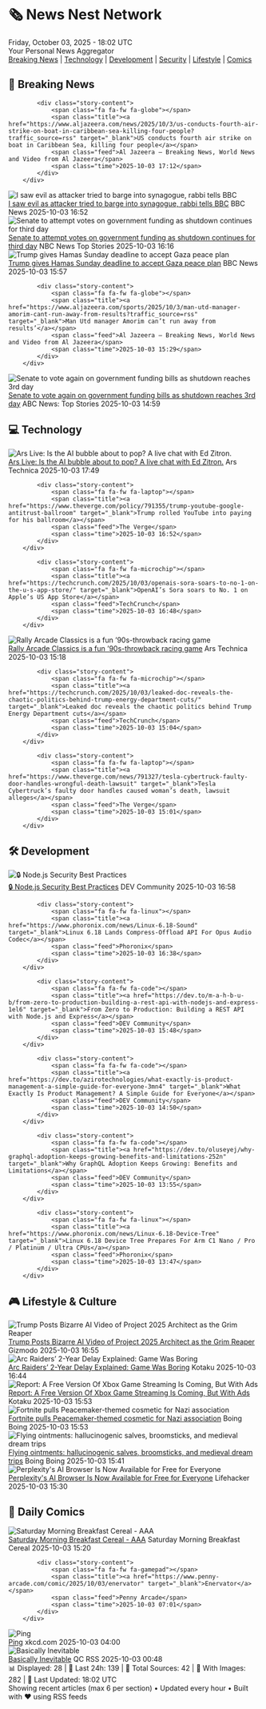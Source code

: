 <!-- Processing 54 RSS feeds at 2025-10-03 18:02:01 UTC -->
<!-- Processing: XKCD -->
<!-- Processing: Saturday Morning Breakfast Cereal -->
<!-- Processing: Penny Arcade -->
<!-- Processing: Poorly Drawn Lines -->
<!-- Processing: Questionable Content -->
<!-- Processing: Girl Genius -->
<!-- Processing: BBC World News -->
<!-- Processing: Al Jazeera Breaking News -->
<!-- Processing: Reuters Top News -->
<!-- Processing: NBC News Breaking -->
<!-- Processing: Guardian World News -->
<!-- Processing: TechCrunch -->
<!-- Processing: Ars Technica -->
<!-- Processing: O'Reilly Radar -->
<!-- Processing: Slashdot -->
<!-- Processing: Lobsters Python -->
<!-- Processing: StackOverflow Blog -->
<!-- Processing: Phoronix Linux News -->
<!-- Processing: Linux.com -->
<!-- Processing: Ubuntu Blog -->
<!-- Processing: InfoQ -->
<!-- Processing: Coding Horror -->
<!-- Processing: The Pragmatic Engineer -->
<!-- Processing: Lifehacker -->
<!-- Processing: Krebs on Security -->
<!-- Generated 6 new posts out of 25 feeds processed -->
<div class="newspaper-header">
    <h1 class="newspaper-title">🗞️ News Nest Network</h1>
    <div class="newspaper-date">Friday, October 03, 2025 - 18:02 UTC</div>
    <div class="newspaper-subtitle">Your Personal News Aggregator</div>
</div>

<div class="newspaper-nav">
    <a href="#breaking">Breaking News</a> |
    <a href="#tech">Technology</a> |
    <a href="#dev">Development</a> |
    <a href="#security">Security</a> |
    <a href="#lifestyle">Lifestyle</a> |
    <a href="#webcomics">Comics</a>
</div>

<div class="news-section breaking-news" id="breaking">
<h2 class="section-header">🚨 Breaking News</h2>
<div class="stories-container">
<div class="story">
            
            <div class="story-content">
                <span class="fa fa-fw fa-globe"></span>
                <span class="title"><a href="https://www.aljazeera.com/news/2025/10/3/us-conducts-fourth-air-strike-on-boat-in-caribbean-sea-killing-four-people?traffic_source=rss" target="_blank">US conducts fourth air strike on boat in Caribbean Sea, killing four people</a></span>
                <span class="feed">Al Jazeera – Breaking News, World News and Video from Al Jazeera</span>
                <span class="time">2025-10-03 17:12</span>
            </div>
        </div>
<div class="story">
            <img src="https://ichef.bbci.co.uk/ace/standard/240/cpsprodpb/1b39/live/5a411620-a078-11f0-928c-71dbb8619e94.jpg" alt="I saw evil as attacker tried to barge into synagogue, rabbi tells BBC" class="story-image" loading="lazy" onerror="this.style.display='none'">
            <div class="story-content">
                <span class="fa fa-fw fa-flag"></span>
                <span class="title"><a href="https://www.bbc.com/news/articles/cwy9lkeqyzyo?at_medium=RSS&at_campaign=rss" target="_blank">I saw evil as attacker tried to barge into synagogue, rabbi tells BBC</a></span>
                <span class="feed">BBC News</span>
                <span class="time">2025-10-03 16:52</span>
            </div>
        </div>
<div class="story">
            <img src="https://media-cldnry.s-nbcnews.com/image/upload/t_fit_1500w/mpx/2704722219/2025_10/1759508174835_now_daily_a_alba_shutdown_three_251003_1920x1080-3ksg1h.jpg" alt="Senate to attempt votes on government funding as shutdown continues for third day" class="story-image" loading="lazy" onerror="this.style.display='none'">
            <div class="story-content">
                <span class="fa fa-fw fa-broadcast-tower"></span>
                <span class="title"><a href="https://www.nbcnews.com/now/video/senate-to-attempt-votes-on-government-funding-as-shutdown-continues-for-third-day-249013317982" target="_blank">Senate to attempt votes on government funding as shutdown continues for third day</a></span>
                <span class="feed">NBC News Top Stories</span>
                <span class="time">2025-10-03 16:16</span>
            </div>
        </div>
<div class="story">
            <img src="https://ichef.bbci.co.uk/ace/standard/240/cpsprodpb/a46e/live/6323eda0-a067-11f0-b2f9-dd258cdb2dcd.png" alt="Trump gives Hamas Sunday deadline to accept Gaza peace plan" class="story-image" loading="lazy" onerror="this.style.display='none'">
            <div class="story-content">
                <span class="fa fa-fw fa-earth-americas"></span>
                <span class="title"><a href="https://www.bbc.com/news/articles/cdxq7zp7002o?at_medium=RSS&at_campaign=rss" target="_blank">Trump gives Hamas Sunday deadline to accept Gaza peace plan</a></span>
                <span class="feed">BBC News</span>
                <span class="time">2025-10-03 15:57</span>
            </div>
        </div>
<div class="story">
            
            <div class="story-content">
                <span class="fa fa-fw fa-globe"></span>
                <span class="title"><a href="https://www.aljazeera.com/sports/2025/10/3/man-utd-manager-amorim-cant-run-away-from-results?traffic_source=rss" target="_blank">Man Utd manager Amorim can’t run away from results’</a></span>
                <span class="feed">Al Jazeera – Breaking News, World News and Video from Al Jazeera</span>
                <span class="time">2025-10-03 15:29</span>
            </div>
        </div>
<div class="story">
            <img src="https://s.abcnews.com/images/US/shutdown-13-rt-gmh-251001_1759435297527_hpMain_4x3t_384.jpg" alt="Senate to vote again on government funding bills as shutdown reaches 3rd day" class="story-image" loading="lazy" onerror="this.style.display='none'">
            <div class="story-content">
                <span class="fa fa-fw fa-tv"></span>
                <span class="title"><a href="https://abcnews.go.com/Politics/senate-vote-government-funding-bills-shutdown-reaches-3rd/story?id=126183293" target="_blank">Senate to vote again on government funding bills as shutdown reaches 3rd day</a></span>
                <span class="feed">ABC News: Top Stories</span>
                <span class="time">2025-10-03 14:59</span>
            </div>
        </div>
</div>
</div>
<div class="news-section tech-news" id="tech">
<h2 class="section-header">💻 Technology</h2>
<div class="stories-container">
<div class="story">
            <img src="https://cdn.arstechnica.net/wp-content/uploads/2025/10/ai_bubble_hero2-500x500.jpg" alt="Ars Live: Is the AI bubble about to pop? A live chat with Ed Zitron." class="story-image" loading="lazy" onerror="this.style.display='none'">
            <div class="story-content">
                <span class="fa fa-fw fa-cog"></span>
                <span class="title"><a href="https://arstechnica.com/ai/2025/10/ars-live-is-the-ai-bubble-about-to-pop-a-live-chat-with-ed-zitron/" target="_blank">Ars Live: Is the AI bubble about to pop? A live chat with Ed Zitron.</a></span>
                <span class="feed">Ars Technica</span>
                <span class="time">2025-10-03 17:49</span>
            </div>
        </div>
<div class="story">
            
            <div class="story-content">
                <span class="fa fa-fw fa-laptop"></span>
                <span class="title"><a href="https://www.theverge.com/policy/791355/trump-youtube-google-antitrust-ballroom" target="_blank">Trump rolled YouTube into paying for his ballroom</a></span>
                <span class="feed">The Verge</span>
                <span class="time">2025-10-03 16:52</span>
            </div>
        </div>
<div class="story">
            
            <div class="story-content">
                <span class="fa fa-fw fa-microchip"></span>
                <span class="title"><a href="https://techcrunch.com/2025/10/03/openais-sora-soars-to-no-1-on-the-u-s-app-store/" target="_blank">OpenAI’s Sora soars to No. 1 on Apple’s US App Store</a></span>
                <span class="feed">TechCrunch</span>
                <span class="time">2025-10-03 16:48</span>
            </div>
        </div>
<div class="story">
            <img src="https://cdn.arstechnica.net/wp-content/uploads/2025/10/PressKit_Imatge_27-500x500.jpg" alt="Rally Arcade Classics is a fun ’90s-throwback racing game" class="story-image" loading="lazy" onerror="this.style.display='none'">
            <div class="story-content">
                <span class="fa fa-fw fa-cog"></span>
                <span class="title"><a href="https://arstechnica.com/gaming/2025/10/rally-arcade-classics-is-a-fun-90s-throwback-racing-game/" target="_blank">Rally Arcade Classics is a fun ’90s-throwback racing game</a></span>
                <span class="feed">Ars Technica</span>
                <span class="time">2025-10-03 15:18</span>
            </div>
        </div>
<div class="story">
            
            <div class="story-content">
                <span class="fa fa-fw fa-microchip"></span>
                <span class="title"><a href="https://techcrunch.com/2025/10/03/leaked-doc-reveals-the-chaotic-politics-behind-trump-energy-department-cuts/" target="_blank">Leaked doc reveals the chaotic politics behind Trump Energy Department cuts</a></span>
                <span class="feed">TechCrunch</span>
                <span class="time">2025-10-03 15:04</span>
            </div>
        </div>
<div class="story">
            
            <div class="story-content">
                <span class="fa fa-fw fa-laptop"></span>
                <span class="title"><a href="https://www.theverge.com/news/791327/tesla-cybertruck-faulty-door-handles-wrongful-death-lawsuit" target="_blank">Tesla Cybertruck’s faulty door handles caused woman’s death, lawsuit alleges</a></span>
                <span class="feed">The Verge</span>
                <span class="time">2025-10-03 15:01</span>
            </div>
        </div>
</div>
</div>
<div class="news-section dev-news" id="dev">
<h2 class="section-header">🛠️ Development</h2>
<div class="stories-container">
<div class="story">
            <img src="https://media2.dev.to/dynamic/image/width=800%2Cheight=%2Cfit=scale-down%2Cgravity=auto%2Cformat=auto/https%3A%2F%2Fmiro.medium.com%2Fv2%2Fresize%3Afit%3A2400%2F1%2AhuH45ks-6laHlsrgySBVUQ.jpeg" alt="🔒 Node.js Security Best Practices" class="story-image" loading="lazy" onerror="this.style.display='none'">
            <div class="story-content">
                <span class="fa fa-fw fa-code"></span>
                <span class="title"><a href="https://dev.to/rohit_singh_ee84e64941db7/nodejs-security-best-practices-84d" target="_blank">🔒 Node.js Security Best Practices</a></span>
                <span class="feed">DEV Community</span>
                <span class="time">2025-10-03 16:58</span>
            </div>
        </div>
<div class="story">
            
            <div class="story-content">
                <span class="fa fa-fw fa-linux"></span>
                <span class="title"><a href="https://www.phoronix.com/news/Linux-6.18-Sound" target="_blank">Linux 6.18 Lands Compress-Offload API For Opus Audio Codec</a></span>
                <span class="feed">Phoronix</span>
                <span class="time">2025-10-03 16:38</span>
            </div>
        </div>
<div class="story">
            
            <div class="story-content">
                <span class="fa fa-fw fa-code"></span>
                <span class="title"><a href="https://dev.to/m-a-h-b-u-b/from-zero-to-production-building-a-rest-api-with-nodejs-and-express-1el6" target="_blank">From Zero to Production: Building a REST API with Node.js and Express</a></span>
                <span class="feed">DEV Community</span>
                <span class="time">2025-10-03 15:48</span>
            </div>
        </div>
<div class="story">
            
            <div class="story-content">
                <span class="fa fa-fw fa-code"></span>
                <span class="title"><a href="https://dev.to/azirotechnologies/what-exactly-is-product-management-a-simple-guide-for-everyone-3mn4" target="_blank">What Exactly Is Product Management? A Simple Guide for Everyone</a></span>
                <span class="feed">DEV Community</span>
                <span class="time">2025-10-03 14:50</span>
            </div>
        </div>
<div class="story">
            
            <div class="story-content">
                <span class="fa fa-fw fa-code"></span>
                <span class="title"><a href="https://dev.to/oluseyej/why-graphql-adoption-keeps-growing-benefits-and-limitations-252n" target="_blank">Why GraphQL Adoption Keeps Growing: Benefits and Limitations</a></span>
                <span class="feed">DEV Community</span>
                <span class="time">2025-10-03 13:55</span>
            </div>
        </div>
<div class="story">
            
            <div class="story-content">
                <span class="fa fa-fw fa-linux"></span>
                <span class="title"><a href="https://www.phoronix.com/news/Linux-6.18-Device-Tree" target="_blank">Linux 6.18 Device Tree Prepares For Arm C1 Nano / Pro / Platinum / Ultra CPUs</a></span>
                <span class="feed">Phoronix</span>
                <span class="time">2025-10-03 13:47</span>
            </div>
        </div>
</div>
</div>
<div class="news-section lifestyle-news" id="lifestyle">
<h2 class="section-header">🎮 Lifestyle & Culture</h2>
<div class="stories-container">
<div class="story">
            <img src="https://gizmodo.com/app/uploads/2025/10/donald-trump-fear-the-reaper-1280x853.jpg" alt="Trump Posts Bizarre AI Video of Project 2025 Architect as the Grim Reaper" class="story-image" loading="lazy" onerror="this.style.display='none'">
            <div class="story-content">
                <span class="fa fa-fw fa-computer"></span>
                <span class="title"><a href="https://gizmodo.com/trump-posts-bizarre-ai-video-of-project-2025-architect-as-the-grim-reaper-2000667291" target="_blank">Trump Posts Bizarre AI Video of Project 2025 Architect as the Grim Reaper</a></span>
                <span class="feed">Gizmodo</span>
                <span class="time">2025-10-03 16:55</span>
            </div>
        </div>
<div class="story">
            <img src="https://kotaku.com/app/uploads/2025/10/ss_cb49dfbcd7175c86e297b35ffc54cf779708f0ae.jpg" alt="Arc Raiders’ 2-Year Delay Explained: Game Was Boring" class="story-image" loading="lazy" onerror="this.style.display='none'">
            <div class="story-content">
                <span class="fa fa-fw fa-gamepad"></span>
                <span class="title"><a href="https://kotaku.com/arc-raiders-embark-pvpve-extraction-division-dmz-2000631540" target="_blank">Arc Raiders’ 2-Year Delay Explained: Game Was Boring</a></span>
                <span class="feed">Kotaku</span>
                <span class="time">2025-10-03 16:44</span>
            </div>
        </div>
<div class="story">
            <img src="https://kotaku.com/app/uploads/2025/09/xbox-logo2.jpg" alt="Report: A Free Version Of Xbox Game Streaming Is Coming, But With Ads" class="story-image" loading="lazy" onerror="this.style.display='none'">
            <div class="story-content">
                <span class="fa fa-fw fa-gamepad"></span>
                <span class="title"><a href="https://kotaku.com/report-a-free-version-of-xbox-game-streaming-is-coming-but-with-ads-2000631520" target="_blank">Report: A Free Version Of Xbox Game Streaming Is Coming, But With Ads</a></span>
                <span class="feed">Kotaku</span>
                <span class="time">2025-10-03 15:53</span>
            </div>
        </div>
<div class="story">
            <img src="https://i0.wp.com/boingboing.net/wp-content/uploads/2025/04/Peacemaker.jpg?fit=1080%2C607&amp;quality=60&amp;ssl=1" alt="Fortnite pulls Peacemaker-themed cosmetic for Nazi association" class="story-image" loading="lazy" onerror="this.style.display='none'">
            <div class="story-content">
                <span class="fa fa-fw fa-arrow-right"></span>
                <span class="title"><a href="https://boingboing.net/2025/10/03/fortnite-pulls-peacemaker-themed-cosmetic-for-nazi-association.html" target="_blank">Fortnite pulls Peacemaker-themed cosmetic for Nazi association</a></span>
                <span class="feed">Boing Boing</span>
                <span class="time">2025-10-03 15:53</span>
            </div>
        </div>
<div class="story">
            <img src="https://i0.wp.com/boingboing.net/wp-content/uploads/2025/10/Preparation_for_the_Witches_Sabbath_David_Teniers_II.jpg?fit=1200%2C814&amp;quality=60&amp;ssl=1" alt="Flying ointments: hallucinogenic salves, broomsticks, and medieval dream trips" class="story-image" loading="lazy" onerror="this.style.display='none'">
            <div class="story-content">
                <span class="fa fa-fw fa-arrow-right"></span>
                <span class="title"><a href="https://boingboing.net/2025/10/03/flying-ointments-hallucinogenic-salves-broomsticks-and-medieval-dream-trips.html" target="_blank">Flying ointments: hallucinogenic salves, broomsticks, and medieval dream trips</a></span>
                <span class="feed">Boing Boing</span>
                <span class="time">2025-10-03 15:41</span>
            </div>
        </div>
<div class="story">
            <img src="https://lifehacker.com/imagery/articles/01K6N6NT5BA2Z879ZAXQS7JZJD/hero-image.jpg" alt="Perplexity&#x27;s AI Browser Is Now Available for Free for Everyone" class="story-image" loading="lazy" onerror="this.style.display='none'">
            <div class="story-content">
                <span class="fa fa-fw fa-life-ring"></span>
                <span class="title"><a href="https://lifehacker.com/tech/perplexitys-ai-comet-browser-free?utm_medium=RSS" target="_blank">Perplexity&#x27;s AI Browser Is Now Available for Free for Everyone</a></span>
                <span class="feed">Lifehacker</span>
                <span class="time">2025-10-03 15:30</span>
            </div>
        </div>
</div>
</div>
<div class="news-section webcomics-section" id="webcomics">
<h2 class="section-header">🎨 Daily Comics</h2>
<div class="stories-container">
<div class="story">
            <img src="https://www.smbc-comics.com/comics/1759360812-20251003.png" alt="Saturday Morning Breakfast Cereal - AAA" class="story-image" loading="lazy" onerror="this.style.display='none'">
            <div class="story-content">
                <span class="fa fa-fw fa-smile"></span>
                <span class="title"><a href="https://www.smbc-comics.com/comic/aaa" target="_blank">Saturday Morning Breakfast Cereal - AAA</a></span>
                <span class="feed">Saturday Morning Breakfast Cereal</span>
                <span class="time">2025-10-03 15:20</span>
            </div>
        </div>
<div class="story">
            
            <div class="story-content">
                <span class="fa fa-fw fa-gamepad"></span>
                <span class="title"><a href="https://www.penny-arcade.com/comic/2025/10/03/enervator" target="_blank">Enervator</a></span>
                <span class="feed">Penny Arcade</span>
                <span class="time">2025-10-03 07:01</span>
            </div>
        </div>
<div class="story">
            <img src="https://imgs.xkcd.com/comics/ping.png" alt="Ping" class="story-image" loading="lazy" onerror="this.style.display='none'">
            <div class="story-content">
                <span class="fa fa-fw fa-laugh"></span>
                <span class="title"><a href="https://xkcd.com/3150/" target="_blank">Ping</a></span>
                <span class="feed">xkcd.com</span>
                <span class="time">2025-10-03 04:00</span>
            </div>
        </div>
<div class="story">
            <img src="http://www.questionablecontent.net/comics/5671.png" alt="Basically Inevitable" class="story-image" loading="lazy" onerror="this.style.display='none'">
            <div class="story-content">
                <span class="fa fa-fw fa-music"></span>
                <span class="title"><a href="http://questionablecontent.net/view.php?comic=5671" target="_blank">Basically Inevitable</a></span>
                <span class="feed">QC RSS</span>
                <span class="time">2025-10-03 00:48</span>
            </div>
        </div>
</div>
</div>

<div class="newspaper-footer">
    <div class="stats">
        📊 Displayed: 28 | 📅 Last 24h: 139 | 📡 Total Sources: 42 | 📸 With Images: 282 |
        🔄 Last Updated: 18:02 UTC
    </div>
    <div class="footer-note">
        Showing recent articles (max 6 per section) • Updated every hour • Built with ❤️ using RSS feeds
    </div>
</div>
